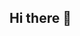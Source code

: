 ## Hi there 👋

<!--
**Cathaylaboratory/Cathaylaboratory** is a ✨ _special_ ✨ repository because its `README.md` (this file) appears on your GitHub profile.

I am a 24 years old Asian language developer based on UK.
My langugae
I use Chinese, Shanghainese, English and Cantonese. 
I am also familiar with Vietnamese and Taiwanese.
I acknowledge the writing system of Korean, Japanese, Thai, Deutsch, French, and Russian.
I am used to programming at Rime, Keyman and Keyboard App Builder of SIL Language.
Shanghainese developing
I am the Chief of Shanghai IME APP building. Our goal is to develop an keyboard App for Shanghainese on PC and phone. We expect to pubish the App on Google Play, and App Store. I will try to include variations of Shanghainese and other dialect and variations of scripts of Goetians. Please contact me if you are interest in this program.
My tools and platforms
I am good at designing romanization keyboards for Asian languages, such as Ningpo, Soochow, and Taichow language, the east-Hokkienese, Taiwanese, Teochewnese, Hainamese. I simulate the Idea of vietnamese Telex keyboard on those Asian languages which has a history of romanization. I worked on Keyman developer and Keyboard App builder.
I am interested in designing keyboard of Asian Languages for maximizing utility. Every keyboard which I have designed will be aimed to be effective for civilian communication, not just a tool to recording and transcripting bible.
You can download those keyboard apps on Keyman website by searching their name. I expect to merge those romanization keyboard with typing Chinese characters in the future if someone can help me to build those apps.
I believe every ethnic have the right to use their language in digital era.
Email: goetiansoc@proton.me
